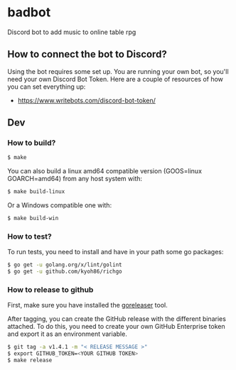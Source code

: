 # badbot
Discord bot to add music to online table rpg

## How to connect the bot to Discord?

Using the bot requires some set up. You are running your own bot, so you'll need your own Discord Bot Token. Here are a couple of resources of how you can set everything up:

- https://www.writebots.com/discord-bot-token/

## Dev

### How to build?

```bash
$ make
```

You can also build a linux amd64 compatible version (GOOS=linux GOARCH=amd64) from any host system with:

```bash
$ make build-linux
```

Or a Windows compatible one with:

```bash
$ make build-win
```

### How to test?

To run tests, you need to install and have in your path some go packages:

```bash
$ go get -u golang.org/x/lint/golint
$ go get -u github.com/kyoh86/richgo
```

### How to release to github

First, make sure you have installed the [goreleaser](https://github.com/goreleaser/goreleaser) tool.

After tagging, you can create the GitHub release with the different binaries attached. To do this, you need to create your own GitHub Enterprise token and export it as an environment variable.

```bash
$ git tag -a v1.4.1 -m "< RELEASE MESSAGE >"
$ export GITHUB_TOKEN=<YOUR GITHUB TOKEN>
$ make release
```

